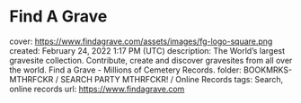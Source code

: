 # Find A Grave

cover: https://www.findagrave.com/assets/images/fg-logo-square.png
created: February 24, 2022 1:17 PM (UTC)
description: The World’s largest gravesite collection. Contribute, create and discover gravesites from all over the world. Find a Grave - Millions of Cemetery Records.
folder: BOOKMRKS-MTHRFCKR / SEARCH PARTY MTHRFCKR! / Online Records
tags: Search, online records
url: https://www.findagrave.com